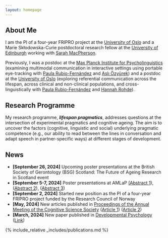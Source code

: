 ```yaml
---
layout: homepage
---
```


## About Me

I am the PI of a four-year FRIPRO project at the <a href="https://www.hf.uio.no/iln/english/"> University of Oslo</a> and a Marie Skłodowska-Curie postdoctoral research fellow at the <a href="https://www.ed.ac.uk/ppls">University of Edinburgh</a> working with <a href="https://www.ed.ac.uk/profile/sarah-e-macpherson">Sarah MacPherson</a>.

Previously, I was a postdoc at the <a href="https://www.mpi.nl">Max Planck Institute for Psycholinguistics</a> (examining multimodal communication in interactive settings using portable eye-tracking with <a href="https://www.mpi.nl/people/rubio-fernandez-paula">Paula Rubio-Fernández</a> and <a href="https://www.mpi.nl/people/ozyurek-asli">Aslı Özyürek</a>) and a postdoc at the <a href="https://www.uio.no/english/">University of Oslo</a> (exploring referential communication across the lifespan, across clinical and non-clinical populations, and cross-linguistically with <a href="https://www.mpi.nl/people/rubio-fernandez-paula">Paula Rubio-Fernández</a> and <a href="http://www.lel.ed.ac.uk/~hrohde/">Hannah Rohde</a>).


## Research Programme

My research programme, **<i>lifespan pragmatics</i>**, addresses questions at the intersection of experimental pragmatics and cognitive ageing. The aim is to uncover the factors (cognitive, linguistic and social) underlying pragmatic competence (e.g., our ability to read between the lines in conversation and adapt speech in partner-specific ways) at different stages of development.

## News

- **[September 26, 2024]** Upcoming poster presentations at the British Society of Gerontology (BSG) Scotland: The Future of Ageing Research in Scotland event
- **[September 5-7, 2024]** Poster presentations at AMLaP <a href="https://amlap2024.ed.ac.uk/"> (<a href="https://virtual.oxfordabstracts.com/#/event/31397/submission/382">Abstract 1</a>), (<a href="https://virtual.oxfordabstracts.com/#/event/31397/submission/409">Abstract 2</a>), (<a href="https://virtual.oxfordabstracts.com/#/event/31397/submission/223">Abstract 3</a>)
- **[September 2, 2024]** Started new position as the PI of a four-year FRIPRO project funded by the Research Council of Norway
- **[May, 2024]** New articles published in <a href="https://escholarship.org/uc/cognitivesciencesociety"> Proceedings of the Annual Meeting of the Cognitive Science Society</a> (<a href="https://escholarship.org/uc/item/58d3b3vv)">Article 1</a>) (<a href="https://escholarship.org/uc/item/6p44s5dv)">Article 2</a>)
- **[March, 2024]** New paper published in <a href="https://www.apa.org/pubs/journals/dev"> Developmental Psychology</a> (<a href="https://psycnet.apa.org/record/2024-59698-002">Link</a>) 



{% include_relative _includes/publications.md %}
